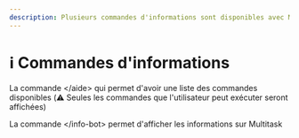 ```yaml
---
description: Plusieurs commandes d'informations sont disponibles avec Multitask
---
```


# ℹ️ Commandes d'informations

La commande  \</aide>  qui permet d'avoir une liste des commandes disponibles (⚠️ Seules les commandes que l'utilisateur peut exécuter seront affichées)&#x20;

La commande \</info-bot> permet d'afficher les informations sur Multitask
